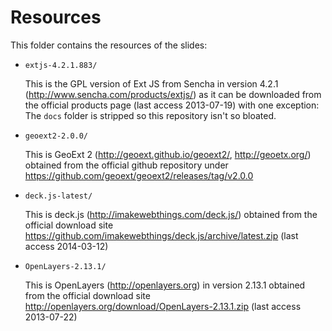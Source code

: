 Resources
=========

This folder contains the resources of the slides:

*   `extjs-4.2.1.883/`
    
    This is the GPL version of Ext JS from Sencha in version 4.2.1 
    (http://www.sencha.com/products/extjs/) as it can be downloaded from the 
    official products page (last access 2013-07-19) with one exception: The `docs` folder is stripped so
    this repository isn't so bloated.
    
*   `geoext2-2.0.0/`
    
    This is GeoExt 2 (http://geoext.github.io/geoext2/, http://geoetx.org/) 
    obtained from the official github repository under https://github.com/geoext/geoext2/releases/tag/v2.0.0
    
*   `deck.js-latest/`
    
    This is deck.js (http://imakewebthings.com/deck.js/) obtained from the 
    official download site https://github.com/imakewebthings/deck.js/archive/latest.zip (last access 2014-03-12)
    
*   `OpenLayers-2.13.1/`
    
    This is OpenLayers (http://openlayers.org) in version 2.13.1 obtained from the official
	download site http://openlayers.org/download/OpenLayers-2.13.1.zip (last access 2013-07-22)

